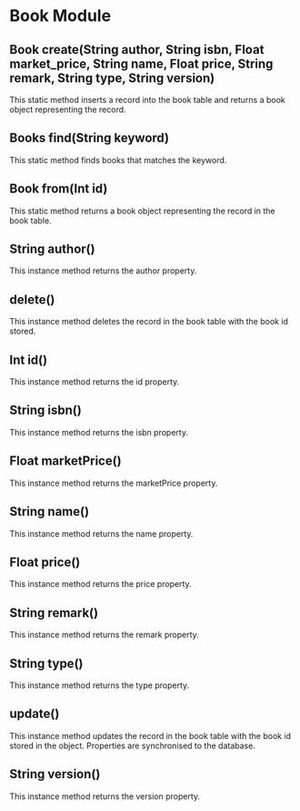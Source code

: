 Book Module
===========

Book create(String author, String isbn, Float market\_price, String name, Float price, String remark, String type, String version)
----------------------------------------------------------------------------------------------------------------------------------
This static method inserts a record into the book table and returns a book
object representing the record.

Books find(String keyword)
--------------------------
This static method finds books that matches the keyword.

Book from(Int id)
-----------------
This static method returns a book object representing the record in the book
table.

String author()
---------------
This instance method returns the author property.

delete()
--------
This instance method deletes the record in the book table with the book id
stored.

Int id()
-------------
This instance method returns the id property.

String isbn()
-------------
This instance method returns the isbn property.

Float marketPrice()
-------------------
This instance method returns the marketPrice property.

String name()
-------------
This instance method returns the name property.

Float price()
-------------
This instance method returns the price property.

String remark()
---------------
This instance method returns the remark property.

String type()
-------------
This instance method returns the type property.

update()
--------
This instance method updates the record in the book table with the book id
stored in the object. Properties are synchronised to the database.

String version()
----------------
This instance method returns the version property.
